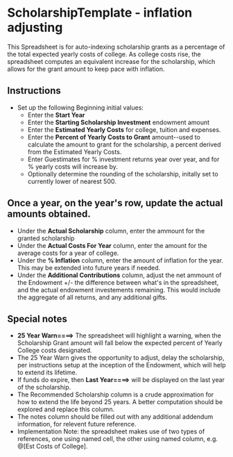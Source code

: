# ScholarshipTemplate - inflation adjusting
This Spreadsheet is for auto-indexing scholarship grants as a percentage of the total expected yearly costs of college.
As college costs rise, the spreadsheet computes an equivalent increase for the scholarship, which allows for the grant amount to keep pace with inflation.
## Instructions
* Set up the following Beginning initial values:
  * Enter the <B>Start Year</B>
  * Enter the <B>Starting Scholarship Investment</B> endowment amount
  * Enter the <B>Estimated Yearly Costs</B> for college, tuition and expenses.
  * Enter the <B>Percent of Yearly Costs to Grant</B> amount--used to calculate the amount to grant for the scholarship, a percent derived from the Estimated Yearly Costs.
  * Enter Guestimates for % investment returns year over year, and for % yearly costs will increase by.
  * Optionally determine the rounding of the scholarship, initally set to currently lower of nearest 500.

## Once a year, on the year's row, update the actual amounts obtained.
* Under the <B>Actual Scholarship</B> column, enter the ammount for the granted scholarship
* Under the <B>Actual Costs For Year</B> column, enter the amount for the average costs for a year of college.
* Under the <B>% Inflation</B> column, enter the amount of inflation for the year. This may be extended into future years if needed.
* Under the <B>Additional Contributions</B> column, adjust the net ammount of the Endowment +/- the difference between what's in the spreadsheet, and the actual endowment investements remaining. This would include the aggregate of all returns, and any additional gifts.

## Special notes
* <B>25 Year Warn====></B> The spreadsheet will highlight a warning, when the Scholarship Grant amount will fall below the expected percent of Yearly College costs designated.
* The 25 Year Warn gives the opportunity to adjust, delay the scholarship, per instructions setup at the inception of the Endowment, which will help to extend its lifetime.
* If funds do expire, then <B>Last Year====></B> will be displayed on the last year of the scholarship.
* The Recommended Scholarship column is a crude approximation for how to extend the life beyond 25 years. A better computation should be explored and replace this column.
* The notes column should be filled out with any additional addendum information, for relevent future reference.
* Implementation Note: the spreadsheet makes use of two types of references, one using named cell, the other using named column, e.g. @[Est Costs of College].
